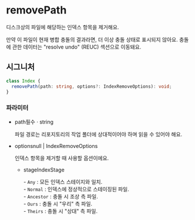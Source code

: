 # removePath

디스크상의 파일에 해당하는 인덱스 항목을 제거해요.

만약 이 파일이 현재 병합 충돌의 결과라면, 더 이상 충돌 상태로 표시되지 않아요. 충돌에 관한 데이터는 "resolve undo" (REUC) 섹션으로 이동돼요.

## 시그니처

```ts
class Index {
  removePath(path: string, options?: IndexRemoveOptions): void;
}
```

### 파라미터

<ul class="param-ul">
  <li class="param-li param-li-root">
    <span class="param-name">path</span><span class="param-required">필수</span>&nbsp;·&nbsp;<span class="param-type">string</span>
    <br>
    <p class="param-description">파일 경로는 리포지토리의 작업 폴더에 상대적이어야 하며 읽을 수 있어야 해요.</p>
  </li>
  <li class="param-li param-li-root">
    <span class="param-name">options</span><span class="param-type">null | IndexRemoveOptions</span>
    <br>
    <p class="param-description">인덱스 항목을 제거할 때 사용할 옵션이에요.</p>
    <ul class="param-ul">
      <li class="param-li">
        <span class="param-name">stage</span><span class="param-type">IndexStage</span>
        <br>
        <p class="param-description">- <code>Any</code> : 모든 인덱스 스테이지와 일치.<br>- <code>Normal</code> : 인덱스에 정상적으로 스테이징된 파일.<br>- <code>Ancestor</code> : 충돌 시 조상 측 파일.<br>- <code>Ours</code> : 충돌 시 &quot;우리&quot; 측 파일.<br>- <code>Theirs</code> : 충돌 시 &quot;상대&quot; 측 파일.</p>
      </li>
    </ul>
  </li>
</ul>